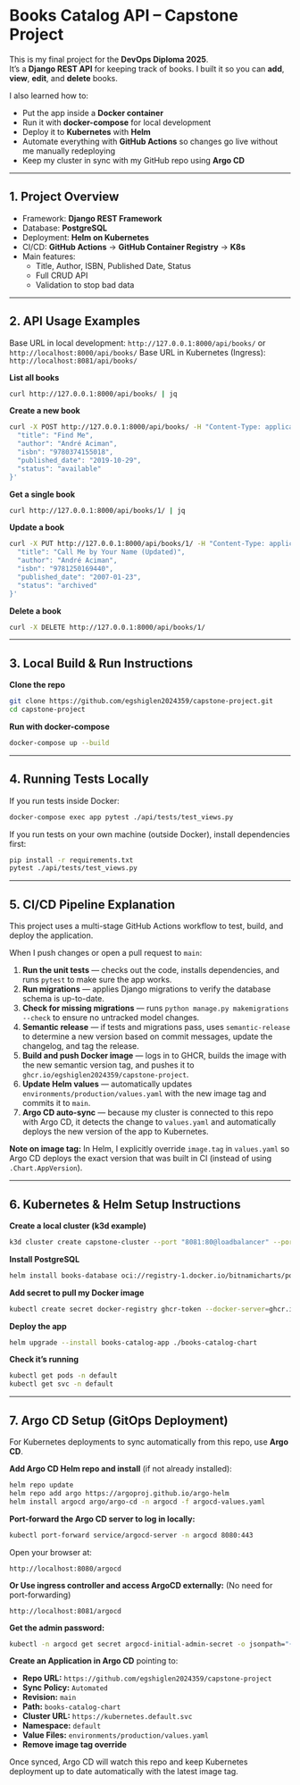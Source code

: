 # Books Catalog API – Capstone Project

This is my final project for the **DevOps Diploma 2025**.  
It’s a **Django REST API** for keeping track of books. I built it so you can **add**, **view**, **edit**, and **delete** books.  

I also learned how to:  
- Put the app inside a **Docker container**  
- Run it with **docker-compose** for local development  
- Deploy it to **Kubernetes** with **Helm**  
- Automate everything with **GitHub Actions** so changes go live without me manually redeploying
- Keep my cluster in sync with my GitHub repo using **Argo CD** 

---

## 1. Project Overview
- Framework: **Django REST Framework**  
- Database: **PostgreSQL**  
- Deployment: **Helm on Kubernetes**  
- CI/CD: **GitHub Actions** → **GitHub Container Registry** → **K8s**  
- Main features:
  - Title, Author, ISBN, Published Date, Status
  - Full CRUD API
  - Validation to stop bad data

---

## 2. API Usage Examples

Base URL in local development: `http://127.0.0.1:8000/api/books/` or  `http://localhost:8000/api/books/`
Base URL in Kubernetes (Ingress): `http://localhost:8081/api/books/`

**List all books**
```bash
curl http://127.0.0.1:8000/api/books/ | jq
```

**Create a new book**
```bash
curl -X POST http://127.0.0.1:8000/api/books/ -H "Content-Type: application/json" -d '{
  "title": "Find Me",
  "author": "André Aciman",
  "isbn": "9780374155018",
  "published_date": "2019-10-29",
  "status": "available"
}'
```

**Get a single book**
```bash
curl http://127.0.0.1:8000/api/books/1/ | jq
```

**Update a book**
```bash
curl -X PUT http://127.0.0.1:8000/api/books/1/ -H "Content-Type: application/json" -d '{
  "title": "Call Me by Your Name (Updated)",
  "author": "André Aciman",
  "isbn": "9781250169440",
  "published_date": "2007-01-23",
  "status": "archived"
}'
```

**Delete a book**
```bash
curl -X DELETE http://127.0.0.1:8000/api/books/1/
```

---

## 3. Local Build & Run Instructions

**Clone the repo**
```bash
git clone https://github.com/egshiglen2024359/capstone-project.git
cd capstone-project
```

**Run with docker-compose**
```bash
docker-compose up --build
```

---

## 4. Running Tests Locally

If you run tests inside Docker:
```bash
docker-compose exec app pytest ./api/tests/test_views.py
```

If you run tests on your own machine (outside Docker), install dependencies first:
```bash
pip install -r requirements.txt
pytest ./api/tests/test_views.py
```

---

## 5. CI/CD Pipeline Explanation
This project uses a multi-stage GitHub Actions workflow to test, build, and deploy the application.

When I push changes or open a pull request to `main`:

1. **Run the unit tests** — checks out the code, installs dependencies, and runs `pytest` to make sure the app works.
2. **Run migrations** — applies Django migrations to verify the database schema is up-to-date.
3. **Check for missing migrations** — runs `python manage.py makemigrations --check` to ensure no untracked model changes.
4. **Semantic release** — if tests and migrations pass, uses `semantic-release` to determine a new version based on commit messages, update the changelog, and tag the release.
5. **Build and push Docker image** — logs in to GHCR, builds the image with the new semantic version tag, and pushes it to `ghcr.io/egshiglen2024359/capstone-project`.
6. **Update Helm values** — automatically updates `environments/production/values.yaml` with the new image tag and commits it to `main`.
7. **Argo CD auto-sync** — because my cluster is connected to this repo with Argo CD, it detects the change to `values.yaml` and automatically deploys the new version of the app to Kubernetes.

**Note on image tag:** In Helm, I explicitly override `image.tag` in `values.yaml` so Argo CD deploys the exact version that was built in CI (instead of using `.Chart.AppVersion`).

---

## 6. Kubernetes & Helm Setup Instructions

**Create a local cluster (k3d example)**
```bash
k3d cluster create capstone-cluster --port "8081:80@loadbalancer" --port "8443:443@loadbalancer" --port "30000-30010:30000-30010@server:0"
```

**Install PostgreSQL**
```bash
helm install books-database oci://registry-1.docker.io/bitnamicharts/postgresql -f postgres-values.yaml -n default
```

**Add secret to pull my Docker image**
```bash
kubectl create secret docker-registry ghcr-token --docker-server=ghcr.io --docker-username=egshiglen2024359 --docker-password=<TOKEN> --docker-email=2024359@student.cct.ie -n default
```

**Deploy the app**
```bash
helm upgrade --install books-catalog-app ./books-catalog-chart 
```

**Check it’s running**
```bash
kubectl get pods -n default
kubectl get svc -n default
```

---

## 7. Argo CD Setup (GitOps Deployment)

For Kubernetes deployments to sync automatically from this repo, use **Argo CD**.

**Add Argo CD Helm repo and install** (if not already installed):
```bash
helm repo update
helm repo add argo https://argoproj.github.io/argo-helm
helm install argocd argo/argo-cd -n argocd -f argocd-values.yaml
```

**Port-forward the Argo CD server to log in locally:**
```bash
kubectl port-forward service/argocd-server -n argocd 8080:443
```

Open your browser at:
```
http://localhost:8080/argocd
```

**Or Use ingress controller and access ArgoCD externally:** (No need for port-forwarding)
```
http://localhost:8081/argocd
```

**Get the admin password:**
```bash
kubectl -n argocd get secret argocd-initial-admin-secret -o jsonpath="{.data.password}" | base64 -d
```

**Create an Application in Argo CD** pointing to:
- **Repo URL:** `https://github.com/egshiglen2024359/capstone-project`
- **Sync Policy:** `Automated`
- **Revision:** `main`
- **Path:** `books-catalog-chart`
- **Cluster URL:** `https://kubernetes.default.svc`
- **Namespace:** `default`
- **Value Files:** `environments/production/values.yaml`
- **Remove image tag override**

Once synced, Argo CD will watch this repo and keep Kubernetes deployment up to date automatically with the latest image tag.
